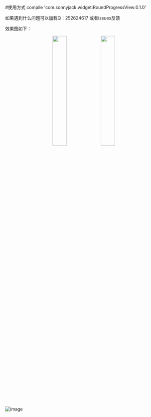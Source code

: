 #使用方式
compile 'com.sonnyjack.widget:RoundProgressView:0.1.0'

如果遇到什么问题可以加我Q：252624617  或者issues反馈


效果图如下：
<div align=center>
    <img width="30%" height="30%" src="https://github.com/linqssonny/RoundProgressView/blob/master/device-2017-11-08-203638.png"/>
    <img width="30%" height="30%" src="https://github.com/linqssonny/RoundProgressView/blob/master/device-2017-11-08-204012.png"/>
</div>

![image](https://github.com/linqssonny/RoundProgressView/blob/master/device-2017-11-08-204246.png)